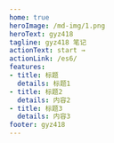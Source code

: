 ```yaml
---
home: true
heroImage: /md-img/1.png
heroText: gyz418
tagline: gyz418 笔记
actionText: start →
actionLink: /es6/
features:
- title: 标题
  details: 标题1
- title: 标题2
  details: 内容2
- title: 标题3
  details: 内容3
footer: gyz418
---
```

